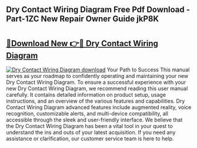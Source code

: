 ## Dry Contact Wiring Diagram Free Pdf Download - Part-1ZC New Repair Owner Guide jkP8K

# <h2><a href="http://dfjbbqw.blite.top/?on=Dry+Contact+Wiring+Diagram">🔗Download New 👉🔴 Dry Contact Wiring Diagram</a></h2>

[![Dry Contact Wiring Diagram download](https://i.imgur.com/lujVjoI.png)](http://dfjbbqw.blite.top/?on=Dry+Contact+Wiring+Diagram)
Your Path to Success This manual serves as your roadmap to confidently operating and maintaining your new Dry Contact Wiring Diagram. To ensure a successful experience with your new Dry Contact Wiring Diagram, we recommend reading this user manual carefully. It contains detailed information on product setup, usage instructions, and an overview of the various features and capabilities. Dry Contact Wiring Diagram advanced features include augmented reality, voice recognition, customizable alerts, and multi-device compatibility, all accessible through the sleek and user-friendly interface. We believe that the Dry Contact Wiring Diagram has been a vital tool in your quest to understand the ins and outs of your latest acquisition. If you need any assistance or clarification, our customer service team is here to help.
